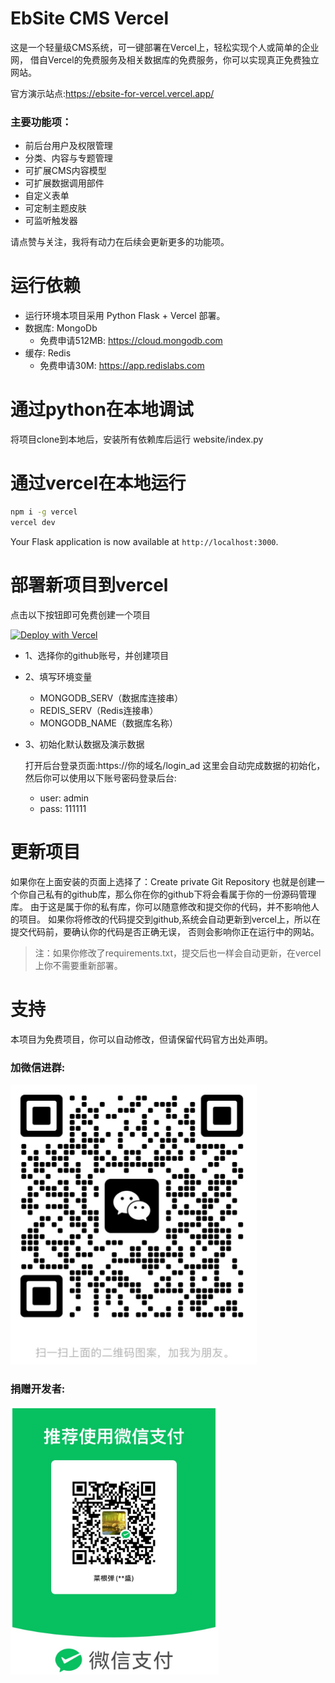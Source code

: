 
# EbSite CMS Vercel

这是一个轻量级CMS系统，可一键部署在Vercel上，轻松实现个人或简单的企业网，
借自Vercel的免费服务及相关数据库的免费服务，你可以实现真正免费独立网站。


官方演示站点:https://ebsite-for-vercel.vercel.app/

### 主要功能项：
- 前后台用户及权限管理
- 分类、内容与专题管理
- 可扩展CMS内容模型
- 可扩展数据调用部件
- 自定义表单
- 可定制主题皮肤
- 可监听触发器

请点赞与关注，我将有动力在后续会更新更多的功能项。

# 运行依赖
- 运行环境本项目采用 Python Flask + Vercel 部署。
- 数据库: MongoDb
    - 免费申请512MB: https://cloud.mongodb.com
- 缓存: Redis
    - 免费申请30M: https://app.redislabs.com


# 通过python在本地调试
将项目clone到本地后，安装所有依赖库后运行 website/index.py

# 通过vercel在本地运行

```bash
npm i -g vercel
vercel dev
```

Your Flask application is now available at `http://localhost:3000`.


# 部署新项目到vercel

点击以下按钮即可免费创建一个项目

[![Deploy with Vercel](https://vercel.com/button)](https://vercel.com/new/clone?repository-url=https%3A%2F%2Fgithub.com%2Fyibo7%2Febsite-for-vercel.git&env=SITE_KEY,MONGODB_SERV,REDIS_SERV&envDescription=SITE_KEY%E6%98%AF%E7%BD%91%E7%AB%99%E5%AF%86%E9%92%A5%2CMONGODB_SERV%E6%98%AFMongoDb%E6%95%B0%E6%8D%AE%E5%BA%93%E8%BF%9E%E6%8E%A5%E5%9C%B0%E5%9D%80%2CREDIS_SERV%E6%98%AFRedis%E8%BF%9E%E6%8E%A5%E5%9C%B0%E5%9D%80&project-name=ebsite-for-vercel&repository-name=ebsite-for-vercel)

- 1、选择你的github账号，并创建项目
- 2、填写环境变量
  - MONGODB_SERV（数据库连接串）
  - REDIS_SERV（Redis连接串）
  - MONGODB_NAME（数据库名称）
- 3、初始化默认数据及演示数据
    
    打开后台登录页面:https://你的域名/login_ad
    这里会自动完成数据的初始化，然后你可以使用以下账号密码登录后台:
    - user: admin
    - pass: 111111
   

# 更新项目
如果你在上面安装的页面上选择了：Create private Git Repository
也就是创建一个你自己私有的github库，那么你在你的github下将会看属于你的一份源码管理库。
由于这是属于你的私有库，你可以随意修改和提交你的代码，并不影响他人的项目。
如果你将修改的代码提交到github,系统会自动更新到vercel上，所以在提交代码前，要确认你的代码是否正确无误，
否则会影响你正在运行中的网站。


>注：如果你修改了requirements.txt，提交后也一样会自动更新，在vercel上你不需要重新部署。
 
 
# 支持
本项目为免费项目，你可以自动修改，但请保留代码官方出处声明。
### 加微信进群:
![img.png](img.png)

### 捐赠开发者:
![img_1.png](img_1.png)